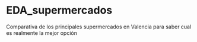 # EDA_supermercados
Comparativa de los principales supermercados en Valencia para saber cual es realmente la mejor opción
